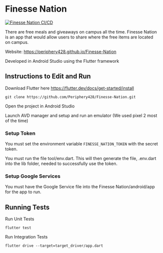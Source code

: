 # Finesse Nation
[![Finesse Nation CI/CD](https://github.com/Periphery428/Finesse-Nation/workflows/Finesse%20Nation%20CI%2FCD/badge.svg)](https://github.com/Periphery428/Finesse-Nation/actions)

There are free meals and giveaways on campus all the time. Finesse Nation is an app that would allow users to share where the free items are located on campus.

Website: https://periphery428.github.io/Finesse-Nation

Developed in Android Studio using the Flutter framework

## Instructions to Edit and Run
Download Flutter here https://flutter.dev/docs/get-started/install

```git clone https://github.com/Periphery428/Finesse-Nation.git```

Open the project in Android Studio

Launch AVD manager and setup and run an emulator (We used pixel 2 most of the time)



### Setup Token

You must set the environment variable ```FINESSE_NATION_TOKEN``` with the secret token.

You must run the file tool/env.dart. This will then generate the file, .env.dart into the lib folder, needed to successfully use the token.

### Setup Google Services
You must have the Google Service file into the Finesse Nation/android/app for the app to run.


## Running Tests

Run Unit Tests
```
flutter test
```

Run Integration Tests
```
flutter drive --target=target_driver/app.dart
```